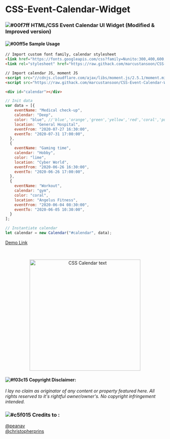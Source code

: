 # CSS-Event-Calendar-Widget
### ![#00f7ff](https://via.placeholder.com/15/00f7ff/000000?text=+) HTML/CSS Event Calendar UI Widget (Modified & Improved version)

#### ![#00ff5e](https://via.placeholder.com/15/00ff5e/000000/?text=+) Sample Usage
```html
// Import custom font family, calendar stylesheet
<link href="https://fonts.googleapis.com/css?family=Nunito:300,400,600,700" rel="stylesheet">
<link rel="stylesheet" href="https://raw.githack.com/marcustansoon/CSS-Event-Calendar-Widget/master/src/css/styles.css">

// Import calendar JS, moment JS
<script src="//cdnjs.cloudflare.com/ajax/libs/moment.js/2.5.1/moment.min.js"></script>
<script src="https://raw.githack.com/marcustansoon/CSS-Event-Calendar-Widget/master/src/js/eventCalendarWidget.min.js"></script>

<div id="calendar"></div>
```
```javascript
// Init data
var data = [{
    eventName: "Medical check-up",
    calendar: "Deep",
    color: "blue", //'blue','orange','green','yellow','red','coral','purple','lime','black' OR 'aqua'
    location: "General Hospital",
    eventFrom: "2020-07-27 16:30:00",
    eventTo: "2020-07-31 17:00:00",
  },
  {
    eventName: "Gaming time",
    calendar: "Hobby",
    color: "lime",
    location: "Cyber World",
    eventFrom: "2020-06-26 16:30:00",
    eventTo: "2020-06-26 17:00:00",
  },
  {
    eventName: "Workout",
    calendar: "gym",
    color: "coral",
    location: "Angelus Fitness",
    eventFrom: "2020-06-04 08:30:00",
    eventTo: "2020-06-05 10:30:00",
  }
];

// Instantiate calendar 
let calendar = new Calendar("#calendar", data);
```
      
[Demo Link](https://raw.githack.com/marcustansoon/CSS-Event-Calendar-Widget/master/demo/demo.html)

<br>

<p align="center">
  <img src="https://i.imgur.com/KVmlqai.png" width="350" title="CSS Calendar text">
</p>


#### ![#f03c15](https://via.placeholder.com/15/f03c15/000000?text=+) Copyright Disclaimer: 
*I lay no claim as originator of any content or property featured here. All rights reserved to it's rightful owner/owner's. No copyright infringement intended.*

### ![#c5f015](https://via.placeholder.com/15/c5f015/000000?text=+) Credits to :
[@peanav](https://codepen.io/peanav/pens/)
<br>
[@christopherprins](https://codepen.io/christopherprins)
